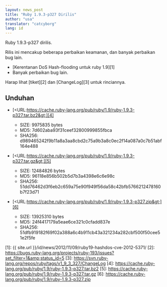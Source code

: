 ```yaml
---
layout: news_post
title: "Ruby 1.9.3-p327 Dirilis"
author: "usa"
translator: "catcyborg"
lang: id
---
```


Ruby 1.9.3-p327 dirilis.

Rilis ini mencakup beberapa perbaikan keamanan, dan banyak perbaikan bug lain.

* [Kerentanan DoS Hash-flooding untuk ruby 1.9][1]
* Banyak perbaikan bug lain.

Harap lihat [tiket][2] dan [ChangeLog][3] untuk rinciannya.

## Unduhan

* [&lt;URL:https://cache.ruby-lang.org/pub/ruby/1.9/ruby-1.9.3-p327.tar.bz2&gt;][4]
  * SIZE: 9975835 bytes
  * MD5: 7d602aba93f31ceef32800999855fbca
  * SHA256:
    d989465242f9b11a8a3aa8cbd2c75a9b3a8c0ec2f14a087a0c7b51abf164e488

* [&lt;URL:https://cache.ruby-lang.org/pub/ruby/1.9/ruby-1.9.3-p327.tar.gz&gt;][5]
  * SIZE: 12484826 bytes
  * MD5: 96118e856b502b5d7b3a4398e6c6e98c
  * SHA256:
    51dd76462d3f6eb2c659a75e90f949f56da58c42bfb5766212478160b7f23d71

* [&lt;URL:https://cache.ruby-lang.org/pub/ruby/1.9/ruby-1.9.3-p327.zip&gt;][6]
  * SIZE: 13925310 bytes
  * MD5: 24f4417179a5eae6ce321c0cfadd837e
  * SHA256:
    51dfb919182f69f02a388a6c4b911cb43a321234a282cbf500f50cee51e2f5fe



[1]: {{ site.url }}/id/news/2012/11/09/ruby19-hashdos-cve-2012-5371/
[2]: https://bugs.ruby-lang.org/projects/ruby-193/issues?set_filter=1&amp;status_id=5
[3]: https://svn.ruby-lang.org/repos/ruby/tags/v1_9_3_327/ChangeLog
[4]: https://cache.ruby-lang.org/pub/ruby/1.9/ruby-1.9.3-p327.tar.bz2
[5]: https://cache.ruby-lang.org/pub/ruby/1.9/ruby-1.9.3-p327.tar.gz
[6]: https://cache.ruby-lang.org/pub/ruby/1.9/ruby-1.9.3-p327.zip

